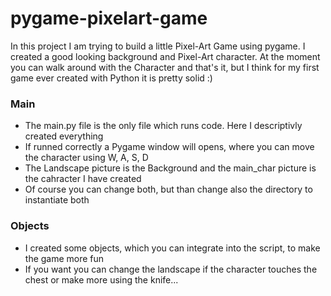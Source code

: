 # pygame-pixelart-game
In this project I am trying to build a little Pixel-Art Game using pygame. I created a good looking background and Pixel-Art character. At the moment you can walk around with the Character and that's it, but I think for my first game ever created with Python it is pretty solid :)

### Main
* The main.py file is the only file which runs code. Here I descriptivly created everything
* If runned correctly a Pygame window will opens, where you can move the character using W, A, S, D
* The Landscape picture is the Background and the main_char picture is the cahracter I have created
* Of course you can change both, but than change also the directory to instantiate both

### Objects
* I created some objects, which you can integrate into the script, to make the game more fun
* If you want you can change the landscape if the character touches the chest or make more using the knife... 
